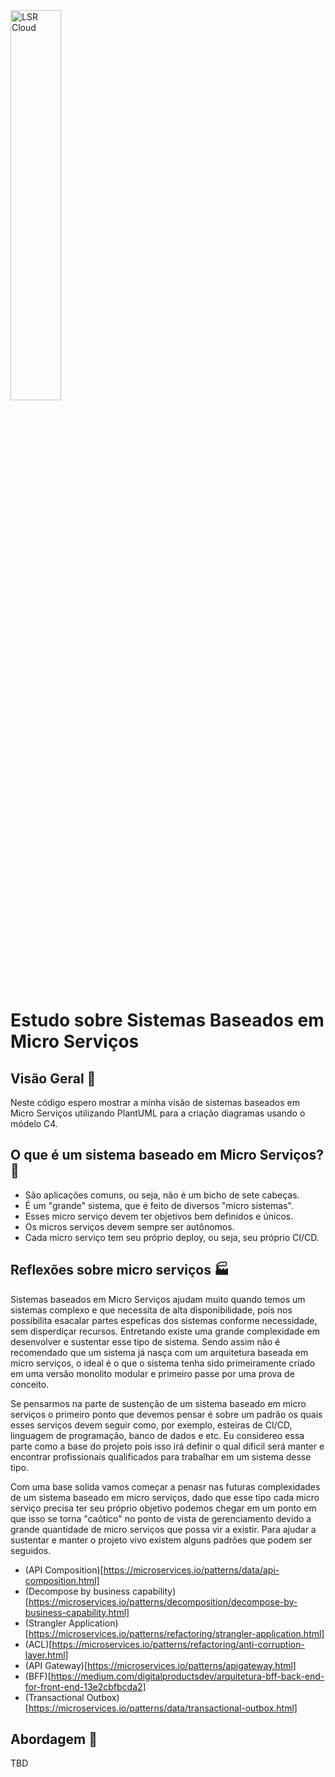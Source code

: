 <img alt="LSR Cloud" width="40%" src="https://lucianoromao.com.br/lsr.png">

# Estudo sobre Sistemas Baseados em Micro Serviços

## Visão Geral 🔎
Neste código espero mostrar a minha visão de sistemas baseados em Micro Serviços utilizando PlantUML para a criação diagramas usando o módelo C4.

## O que é um sistema baseado em Micro Serviços? :thinking:
 * São aplicações comuns, ou seja, não é um bicho de sete cabeças.
 * É um "grande" sistema, que é feito de diversos "micro sistemas".
 * Esses micro serviço devem ter objetivos bem definidos e únicos.
 * Os micros serviços devem sempre ser autônomos.
 * Cada micro serviço tem seu próprio deploy, ou seja, seu próprio CI/CD.

## Reflexões sobre micro serviços :factory:
Sistemas baseados em Micro Serviços ajudam muito quando temos um sistemas complexo e que necessita de alta disponibilidade, pois nos possibilita esacalar partes espefícas dos sistemas conforme necessidade, sem disperdiçar recursos. Entretando existe uma grande complexidade em desenvolver e sustentar esse tipo de sistema. Sendo assim não é recomendado que um sistema já nasça com um arquitetura baseada em micro serviços, o ideal é o que o sistema tenha sido primeiramente criado em uma versão monolito modular e primeiro passe por uma prova de conceito.
    
Se pensarmos na parte de sustenção de um sistema baseado em micro serviços o primeiro ponto que devemos pensar é sobre um padrão os quais esses serviços devem seguir como, por exemplo, esteiras de CI/CD, linguagem de programação, banco de dados e etc. Eu considereo essa parte como a base do projeto pois isso irá definir o qual dificil será manter e encontrar profissionais qualificados para trabalhar em um sistema desse tipo.

Com uma base solida vamos começar a penasr nas futuras complexidades de um sistema baseado em micro serviços, dado que esse tipo cada micro serviço precisa ter seu próprio objetivo podemos chegar em um ponto em que isso se torna "caótico" no ponto de vista de gerenciamento devido a grande quantidade de micro serviços que possa vir a existir. Para ajudar a sustentar e manter o projeto vivo existem alguns padrões que podem ser seguidos.

 * (API Composition)[https://microservices.io/patterns/data/api-composition.html]
 * (Decompose by business capability)[https://microservices.io/patterns/decomposition/decompose-by-business-capability.html]
 * (Strangler Application)[https://microservices.io/patterns/refactoring/strangler-application.html]
 * (ACL)[https://microservices.io/patterns/refactoring/anti-corruption-layer.html]
 * (API Gateway)[https://microservices.io/patterns/apigateway.html]
 * (BFF)[https://medium.com/digitalproductsdev/arquitetura-bff-back-end-for-front-end-13e2cbfbcda2]
 * (Transactional Outbox)[https://microservices.io/patterns/data/transactional-outbox.html]

## Abordagem :construction_worker:
TBD